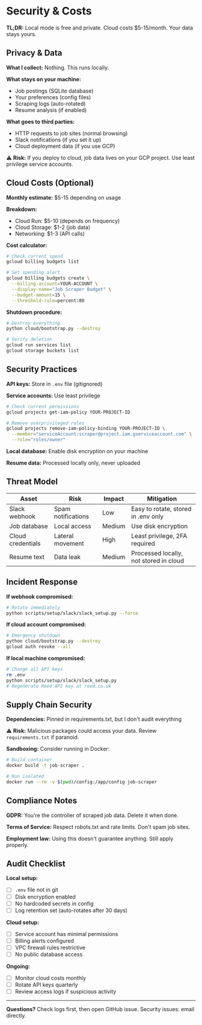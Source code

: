 # Security & Costs

**TL;DR:** Local mode is free and private. Cloud costs $5-15/month. Your data stays yours.

## Privacy & Data

**What I collect:** Nothing. This runs locally.

**What stays on your machine:**
- Job postings (SQLite database)
- Your preferences (config files)
- Scraping logs (auto-rotated)
- Resume analysis (if enabled)

**What goes to third parties:**
- HTTP requests to job sites (normal browsing)
- Slack notifications (if you set it up)
- Cloud deployment data (if you use GCP)

⚠️ **Risk:** If you deploy to cloud, job data lives on your GCP project. Use least privilege service accounts.

## Cloud Costs (Optional)

**Monthly estimate:** $5-15 depending on usage

**Breakdown:**
- Cloud Run: $5-10 (depends on frequency)
- Cloud Storage: $1-2 (job data)
- Networking: $1-3 (API calls)

**Cost calculator:**
```bash
# Check current spend
gcloud billing budgets list

# Set spending alert
gcloud billing budgets create \
  --billing-account=YOUR-ACCOUNT \
  --display-name="Job Scraper Budget" \
  --budget-amount=15 \
  --threshold-rule=percent:80
```

**Shutdown procedure:**
```bash
# Destroy everything
python cloud/bootstrap.py --destroy

# Verify deletion
gcloud run services list
gcloud storage buckets list
```

## Security Practices

**API keys:** Store in `.env` file (gitignored)

**Service accounts:** Use least privilege
```bash
# Check current permissions
gcloud projects get-iam-policy YOUR-PROJECT-ID

# Remove overprivileged roles
gcloud projects remove-iam-policy-binding YOUR-PROJECT-ID \
  --member="serviceAccount:scraper@project.iam.gserviceaccount.com" \
  --role="roles/owner"
```

**Local database:** Enable disk encryption on your machine

**Resume data:** Processed locally only, never uploaded

## Threat Model

| Asset | Risk | Impact | Mitigation |
|-------|------|--------|------------|
| Slack webhook | Spam notifications | Low | Easy to rotate, stored in .env only |
| Job database | Local access | Medium | Use disk encryption |
| Cloud credentials | Lateral movement | High | Least privilege, 2FA required |
| Resume text | Data leak | Medium | Processed locally, not stored in cloud |

## Incident Response

**If webhook compromised:**
```bash
# Rotate immediately
python scripts/setup/slack/slack_setup.py --force
```

**If cloud account compromised:**
```bash
# Emergency shutdown
python cloud/bootstrap.py --destroy
gcloud auth revoke --all
```

**If local machine compromised:**
```bash
# Change all API keys
rm .env
python scripts/setup/slack/slack_setup.py
# Regenerate Reed API key at reed.co.uk
```

## Supply Chain Security

**Dependencies:** Pinned in requirements.txt, but I don't audit everything

⚠️ **Risk:** Malicious packages could access your data. Review `requirements.txt` if paranoid.

**Sandboxing:** Consider running in Docker:
```bash
# Build container
docker build -t job-scraper .

# Run isolated
docker run --rm -v $(pwd)/config:/app/config job-scraper
```

## Compliance Notes

**GDPR:** You're the controller of scraped job data. Delete it when done.

**Terms of Service:** Respect robots.txt and rate limits. Don't spam job sites.

**Employment law:** Using this doesn't guarantee anything. Still apply properly.

## Audit Checklist

**Local setup:**
- [ ] `.env` file not in git
- [ ] Disk encryption enabled
- [ ] No hardcoded secrets in config
- [ ] Log retention set (auto-rotates after 30 days)

**Cloud setup:**
- [ ] Service account has minimal permissions
- [ ] Billing alerts configured
- [ ] VPC firewall rules restrictive
- [ ] No public database access

**Ongoing:**
- [ ] Monitor cloud costs monthly
- [ ] Rotate API keys quarterly
- [ ] Review access logs if suspicious activity

---

**Questions?** Check logs first, then open GitHub issue. Security issues: email directly.